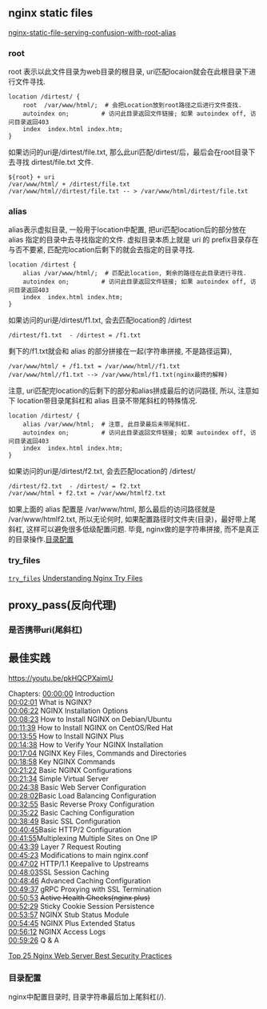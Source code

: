 
## nginx static files


[nginx-static-file-serving-confusion-with-root-alias](https://stackoverflow.com/questions/10631933/nginx-static-file-serving-confusion-with-root-alias)
### root 

root 表示以此文件目录为web目录的根目录, uri匹配locaion就会在此根目录下进行文件寻找.

```
location /dirtest/ {
	root  /var/www/html/;  # 会把Location放到root路径之后进行文件查找.
	autoindex on;         # 访问此目录返回文件链接; 如果 autoindex off, 访问目录返回403
	index  index.html index.htm;
}
```

如果访问的uri是/dirtest/file.txt, 那么此uri匹配/dirtest/后，最后会在root目录下去寻找 dirtest/file.txt 文件.

	${root} + uri
	/var/www/html/ + /dirtest/file.txt
	/var/www/html//dirtest/file.txt -- > /var/www/html/dirtest/file.txt

### alias

alias表示虚拟目录, 一般用于location中配置, 把uri匹配location后的部分放在 alias 指定的目录中去寻找指定的文件. 虚拟目录本质上就是 uri 的 prefix目录存在与否不要紧, 匹配完location后剩下的就会去指定的目录寻找.

```
location /dirtest {
	alias /var/www/html/;  # 匹配此location, 剩余的路径在此目录进行寻找.
	autoindex on;         # 访问此目录返回文件链接; 如果 autoindex off, 访问目录返回403
	index  index.html index.htm;
}
```

如果访问的uri是/dirtest/f1.txt, 会去匹配location的 /dirtest

	/dirtest/f1.txt  - /dirtest = /f1.txt

剩下的/f1.txt就会和 alias 的部分拼接在一起(字符串拼接, 不是路径运算),

	/var/www/html/ + /f1.txt = /var/www/html//f1.txt
	/var/www/html//f1.txt --> /var/www/html/f1.txt(nginx最终的解释)

注意, uri匹配完location的后剩下的部分和alias拼成最后的访问路径, 所以, 注意如下 location带目录尾斜杠和 alias 目录不带尾斜杠的特殊情况.

```
location /dirtest/ {
	alias /var/www/html;  # 注意, 此目录最后未带尾斜杠.
	autoindex on;         # 访问此目录返回文件链接; 如果 autoindex off, 访问目录返回403
	index  index.html index.htm;
}
```

如果访问的uri是/dirtest/f2.txt, 会去匹配location的 /dirtest/

	/dirtest/f2.txt  - /dirtest/ = f2.txt
	/var/www/html + f2.txt = /var/www/htmlf2.txt

如果上面的 alias 配置是 /var/www/html, 那么最后的访问路径就是 /var/www/htmlf2.txt,
所以无论何时, 如果配置路径时文件夹(目录)，最好带上尾斜杠, 这样可以避免很多低级配置问题. 毕竟, nginx做的是字符串拼接, 而不是真正的目录操作.[目录配置](nginx.md#目录配置)

### try_files


[```try_files```](https://serverfault.com/a/1035737)
[Understanding Nginx Try Files](https://fideloper.com/nginx-try-files)


## proxy_pass(反向代理)

### 是否携带uri(尾斜杠)


## 最佳实践


https://youtu.be/pkHQCPXaimU

Chapters:
[00:00:00](https://www.youtube.com/watch?v=pkHQCPXaimU&t=0s) Introduction  
[00:02:01](https://www.youtube.com/watch?v=pkHQCPXaimU&t=121s) What is NGINX?   
[00:06:22](https://www.youtube.com/watch?v=pkHQCPXaimU&t=382s) NGINX Installation Options   
[00:08:23](https://www.youtube.com/watch?v=pkHQCPXaimU&t=503s) How to Install NGINX on Debian/Ubuntu   
[00:11:39](https://www.youtube.com/watch?v=pkHQCPXaimU&t=699s) How to Install NGINX on CentOS/Red Hat   
[00:13:55](https://www.youtube.com/watch?v=pkHQCPXaimU&t=835s) How to Install NGINX Plus   
[00:14:38](https://www.youtube.com/watch?v=pkHQCPXaimU&t=878s) How to Verify Your NGINX Installation   
[00:17:04](https://www.youtube.com/watch?v=pkHQCPXaimU&t=1024s) NGINX Key Files, Commands and Directories  
[00:18:58](https://www.youtube.com/watch?v=pkHQCPXaimU&t=1138s) Key NGINX Commands  
[00:21:22](https://www.youtube.com/watch?v=pkHQCPXaimU&t=1282s) Basic NGINX Configurations  
[00:21:34](https://www.youtube.com/watch?v=pkHQCPXaimU&t=1294s) Simple Virtual Server  
[00:24:38](https://www.youtube.com/watch?v=pkHQCPXaimU&t=1478s) Basic Web Server Configuration  
[00:28:02](https://www.youtube.com/watch?v=pkHQCPXaimU&t=1682s)Basic Load Balancing Configuration  
[00:32:55](https://www.youtube.com/watch?v=pkHQCPXaimU&t=1975s) Basic Reverse Proxy Configuration  
[00:35:22](https://www.youtube.com/watch?v=pkHQCPXaimU&t=2122s) Basic Caching Configuration  
[00:38:49](https://www.youtube.com/watch?v=pkHQCPXaimU&t=2329s) Basic SSL Configuration  
[00:40:45](https://www.youtube.com/watch?v=pkHQCPXaimU&t=2445s)Basic HTTP/2 Configuration  
[00:41:55](https://www.youtube.com/watch?v=pkHQCPXaimU&t=2515s)Multiplexing Multiple Sites on One IP  
[00:43:39](https://www.youtube.com/watch?v=pkHQCPXaimU&t=2619s) Layer 7 Request Routing  
[00:45:23](https://www.youtube.com/watch?v=pkHQCPXaimU&t=2723s) Modifications to main nginx.conf  
[00:47:02](https://www.youtube.com/watch?v=pkHQCPXaimU&t=2822s) HTTP/1.1 Keepalive to Upstreams  
[00:48:03](https://www.youtube.com/watch?v=pkHQCPXaimU&t=2883s)SSL Session Caching  
[00:48:46](https://www.youtube.com/watch?v=pkHQCPXaimU&t=2926s) Advanced Caching Configuration  
[00:49:37](https://www.youtube.com/watch?v=pkHQCPXaimU&t=2977s) gRPC Proxying with SSL Termination  
[00:50:53](https://www.youtube.com/watch?v=pkHQCPXaimU&t=3053s) ~~Active Health Checks(nginx plus)~~  
[00:52:29](https://www.youtube.com/watch?v=pkHQCPXaimU&t=3149s) Sticky Cookie Session Persistence  
[00:53:57](https://www.youtube.com/watch?v=pkHQCPXaimU&t=3237s) NGINX Stub Status Module  
[00:54:45](https://www.youtube.com/watch?v=pkHQCPXaimU&t=3285s) NGINX Plus Extended Status  
[00:56:12](https://www.youtube.com/watch?v=pkHQCPXaimU&t=3372s) NGINX Access Logs  
[00:59:26](https://www.youtube.com/watch?v=pkHQCPXaimU&t=3566s) Q & A  


[Top 25 Nginx Web Server Best Security Practices](https://www.cyberciti.biz/tips/linux-unix-bsd-nginx-webserver-security.html)

### 目录配置

nginx中配置目录时, 目录字符串最后加上尾斜杠(/).